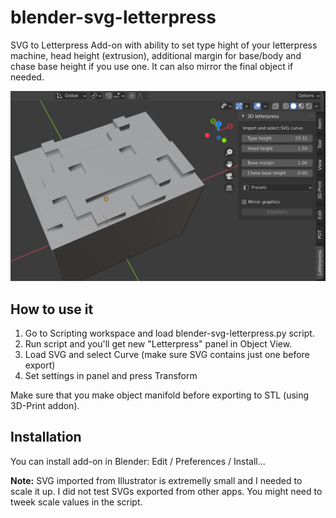 # blender-svg-letterpress
SVG to Letterpress Add-on with ability to set type hight of your letterpress machine, head height (extrusion), additional margin for base/body and chase base height if you use one. It can also mirror the final object if needed.

![script screenshot](blender-svg-letterpress.png)

## How to use it

1. Go to Scripting workspace and load blender-svg-letterpress.py script.
2. Run script and you'll get new "Letterpress" panel in Object View.
3. Load SVG and select Curve (make sure SVG contains just one before export)
4. Set settings in panel and press Transform

Make sure that you make object manifold before exporting to STL (using 3D-Print addon).

## Installation
You can install add-on in Blender: Edit / Preferences / Install...

**Note:** SVG imported from Illustrator is extremelly small and I needed to scale it up. I did not test SVGs exported from other apps. You might need to tweek scale values in the script.



